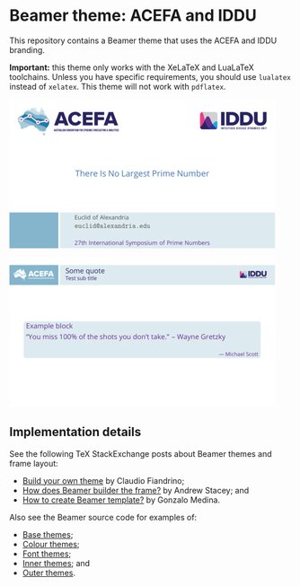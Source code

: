 # Beamer theme: ACEFA and IDDU

This repository contains a Beamer theme that uses the ACEFA and IDDU branding.

**Important:** this theme only works with the XeLaTeX and LuaLaTeX toolchains.
Unless you have specific requirements, you should use `lualatex` instead of `xelatex`.
This theme will not work with `pdflatex`.

![Example title page](titlepage.png)

![Example slide](slide.png)

## Implementation details

See the following TeX StackExchange posts about Beamer themes and frame layout:

- [Build your own theme](https://tex.stackexchange.com/a/146682) by Claudio Fiandrino;
- [How does Beamer builder the frame?](https://tex.stackexchange.com/a/27302) by Andrew Stacey; and
- [How to create Beamer template?](https://tex.stackexchange.com/a/275123) by Gonzalo Medina.

Also see the Beamer source code for examples of:

- [Base themes](http://mirror.aarnet.edu.au/pub/CTAN/macros/latex/contrib/beamer/base/themes/theme/);
- [Colour themes](http://mirror.aarnet.edu.au/pub/CTAN/macros/latex/contrib/beamer/base/themes/color/);
- [Font themes](http://mirror.aarnet.edu.au/pub/CTAN/macros/latex/contrib/beamer/base/themes/font/);
- [Inner themes](http://mirror.aarnet.edu.au/pub/CTAN/macros/latex/contrib/beamer/base/themes/inner/); and
- [Outer themes](http://mirror.aarnet.edu.au/pub/CTAN/macros/latex/contrib/beamer/base/themes/outer/).
